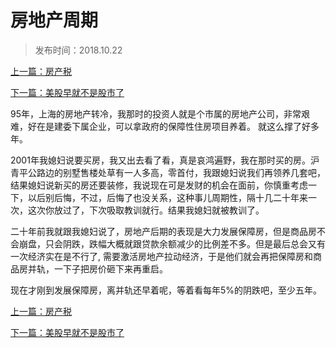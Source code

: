# 房地产周期

> 发布时间：2018.10.22 

[上一篇：房产税](/social/article14)

[下一篇：美股早就不是股市了](/social/article16)



95年，上海的房地产转冷，我那时的投资人就是个市属的房地产公司，非常艰难，好在是建委下属企业，可以拿政府的保障性住房项目养着。 就这么撑了好多年。

2001年我媳妇说要买房，我又出去看了看，真是哀鸿遍野，我在那时买的房。沪青平公路边的别墅售楼处草有一人多高，零首付，我跟媳妇说我们再领养几套吧，结果媳妇说新买的房还要装修，我说现在可是发财的机会在面前，你慎重考虑一下，以后别后悔，不过，后悔了也没关系，这种事儿周期性，隔十几二十年来一次，这次你放过了，下次吸取教训就行。结果我媳妇就被教训了。

二十年前我就跟我媳妇说了，房地产后期的表现是大力发展保障房，但是商品房不会崩盘，只会阴跌，跌幅大概就跟贷款余额减少的比例差不多。但是最后总会又有一次经济实在是不行了, 需要激活房地产拉动经济，于是他们就会再把保障房和商品房并轨，一下子把房价砸下来再重启。

现在才刚到发展保障房，离并轨还早着呢，等着看每年5%的阴跌吧，至少五年。



[上一篇：房产税](/social/article14)

[下一篇：美股早就不是股市了](/social/article16)